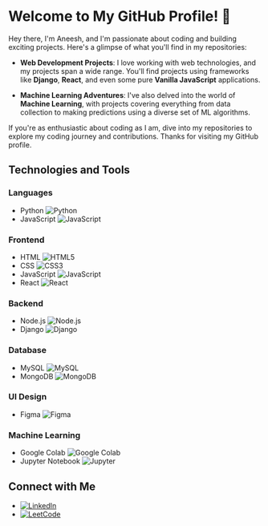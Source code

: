 # Welcome to My GitHub Profile! 👋

Hey there, I'm Aneesh, and I'm passionate about coding and building exciting projects. Here's a glimpse of what you'll find in my repositories:

- **Web Development Projects**: I love working with web technologies, and my projects span a wide range. You'll find projects using frameworks like **Django**, **React**, and even some pure **Vanilla JavaScript** applications.

- **Machine Learning Adventures**: I've also delved into the world of **Machine Learning**, with projects covering everything from data collection to making predictions using a diverse set of ML algorithms. 

If you're as enthusiastic about coding as I am, dive into my repositories to explore my coding journey and contributions. Thanks for visiting my GitHub profile.

## Technologies and Tools

### Languages
- Python ![Python](https://img.shields.io/badge/-Python-3776AB?style=flat-square&logo=python)
- JavaScript ![JavaScript](https://img.shields.io/badge/-JavaScript-F7DF1E?style=flat-square&logo=javascript)

### Frontend
- HTML ![HTML5](https://img.shields.io/badge/-HTML5-E34F26?style=flat-square&logo=html5)
- CSS ![CSS3](https://img.shields.io/badge/-CSS3-1572B6?style=flat-square&logo=css3)
- JavaScript ![JavaScript](https://img.shields.io/badge/-JavaScript-F7DF1E?style=flat-square&logo=javascript)
- React ![React](https://img.shields.io/badge/-React-61DAFB?style=flat-square&logo=react)

### Backend
- Node.js ![Node.js](https://img.shields.io/badge/-Node.js-339933?style=flat-square&logo=node.js)
- Django ![Django](https://img.shields.io/badge/-Django-092E20?style=flat-square&logo=django)

### Database
- MySQL ![MySQL](https://img.shields.io/badge/-MySQL-4479A1?style=flat-square&logo=mysql)
- MongoDB ![MongoDB](https://img.shields.io/badge/-MongoDB-47A248?style=flat-square&logo=mongodb)

### UI Design
- Figma ![Figma](https://img.shields.io/badge/-Figma-F24E1E?style=flat-square&logo=figma)

### Machine Learning
- Google Colab ![Google Colab](https://img.shields.io/badge/-Google_Colab-F9AB00?style=flat-square&logo=googlecolab)
- Jupyter Notebook ![Jupyter](https://img.shields.io/badge/-Jupyter-F37626?style=flat-square&logo=jupyter)

## Connect with Me
- [![LinkedIn](https://img.shields.io/badge/-LinkedIn-0077B5?style=flat-square&logo=linkedin)](https://www.linkedin.com/in/aneeshpatne/)
- [![LeetCode](https://img.shields.io/badge/-LeetCode-FFA116?style=flat-square&logo=leetcode)](https://leetcode.com/aneeshpatne/)

